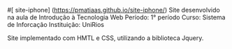 #[ site-iphone]
(https://pmatiaas.github.io/site-iphone/)
Site desenvolvido na aula de Introdução à Tecnologia Web
Período: 1° período
Curso: Sistema de Inforcação
Instituição: UniRios

Site implementado com HMTL e CSS, utilizando a biblioteca Jquery.
